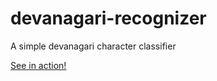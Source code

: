 # devanagari-recognizer
A simple devanagari character classifier

[See in action!](https://adhikaridivyamani.com.np/devanagari-recognizer/)
